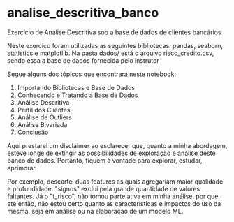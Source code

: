 # analise_descritiva_banco
 Exercício de Análise Descritiva sob a base de dados de clientes bancários
 
Neste exercíco foram utilizadas as seguintes bibliotecas: pandas, seaborn, statistics e matplotlib.
Na pasta dados/ está o arquivo risco_credito.csv, sendo essa a base de dados fornecida pelo instrutor

Segue alguns dos tópicos que encontrará neste notebook:

1. Importando Bibliotecas e Base de Dados
2. Conhecendo e Tratando a Base de Dados
3. Análise Descritiva
4. Perfil dos Clientes
5. Análise de Outliers
6. Análise Bivariada
7. Conclusão

Aqui prestarei um disclaimer ao esclarecer que, quanto a minha abordagem, esteve longe de extingir as possibilidades de exploração e análise deste banco de dados. Portanto, fiquem à vontade para explorar, estudar, aprimorar.

Por exemplo, descartei duas features as quais agregariam maior qualidade e profundidade. "signos" excluí pela grande quantidade de valores faltantes. Já o "t_risco", não tomou parte ativa em minha análise, por que, até então, não estou certo quanto as características e impactos do uso da mesma, seja em análise ou na elaboração de um modelo ML.
